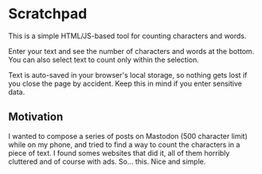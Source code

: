 # Scratchpad

This is a simple HTML/JS-based tool for counting characters and words.

Enter your text and see the number of characters and words at the bottom. You can also select text to count only within the selection.

Text is auto-saved in your browser's local storage, so nothing gets lost if you close the page by accident. Keep this in mind if you enter sensitive data.

## Motivation

I wanted to compose a series of posts on Mastodon (500 character limit) while on my phone, and tried to find a way to count the characters in a piece of text. I found somes websites that did it, all of them horribly cluttered and of course with ads. So... this. Nice and simple.
